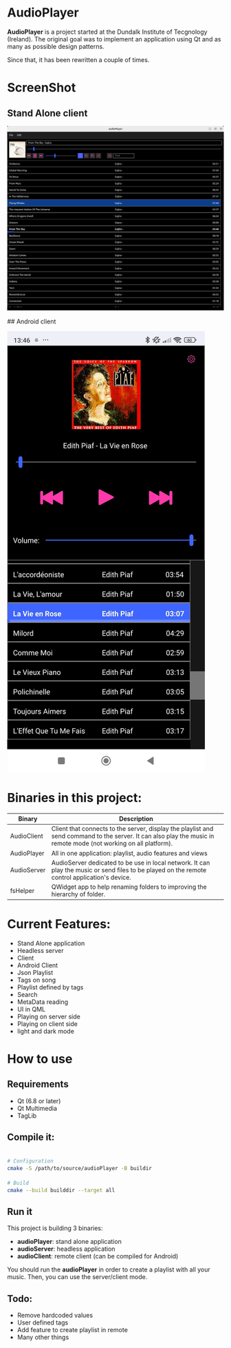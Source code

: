AudioPlayer
===========

**AudioPlayer** is a project started at the Dundalk Institute of Tecgnology (Ireland). 
The original goal was to implement an application using Qt and as many as possible design patterns. 

Since that, it has been rewritten a couple of times. 

# ScreenShot

## Stand Alone client

![standalone](screenshots/standalone.png)


## Android client

![android](screenshots/Android-client.jpg)


# Binaries in this project:

|Binary|Description|
|--|--|
|AudioClient|Client that connects to the server, display the playlist and send command to the server. It can also play the music in remote mode (not working on all platform). |
|AudioPlayer|All in one application: playlist, audio features and views|
|AudioServer|AudioServer dedicated to be use in local network. It can play the music or send files to be played on the remote control application's device.|
|fsHelper| QWidget app to help renaming folders to improving the hierarchy of folder.|

# Current Features:

* Stand Alone application
* Headless server 
* Client
* Android Client
* Json Playlist
* Tags on song
* Playlist defined by tags
* Search
* MetaData reading
* UI in QML
* Playing on server side
* Playing on client side
* light and dark mode


# How to use

## Requirements

* Qt (6.8 or later)
* Qt Multimedia
* TagLib

## Compile it:

```bash

# Configuration 
cmake -S /path/to/source/audioPlayer -B buildir

# Build
cmake --build builddir --target all

```


## Run it 

This project is building 3 binaries:

* **audioPlayer**: stand alone application
* **audioServer**: headless application
* **audioClient**: remote client (can be compiled for Android)

You should run the **audioPlayer** in order to create a playlist with all your music. Then, you can use the server/client mode.


## Todo: 

* Remove hardcoded values
* User defined tags
* Add feature to create playlist in remote
* Many other things


